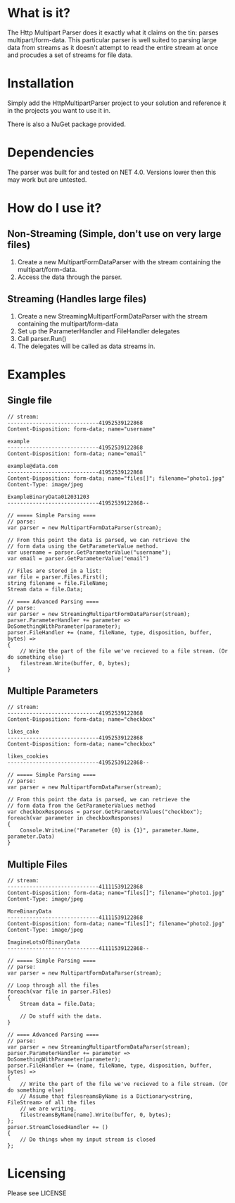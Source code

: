 What is it?
===========

The Http Multipart Parser does it exactly what it claims on the tin: parses multipart/form-data. This particular
parser is well suited to parsing large data from streams as it doesn't attempt to read the entire stream at once and
procudes a set of streams for file data.

Installation
=============
Simply add the HttpMultipartParser project to your solution and reference it in the projects you want to use it in.

There is also a NuGet package provided.

Dependencies
============
The parser was built for and tested on NET 4.0. Versions lower then this may work but are untested.

How do I use it?
================
## Non-Streaming (Simple, don't use on very large files)
1. Create a new MultipartFormDataParser with the stream containing the multipart/form-data.
2. Access the data through the parser.

## Streaming (Handles large files)
1. Create a new StreamingMultipartFormDataParser with the stream containing the multipart/form-data
2. Set up the ParameterHandler and FileHandler delegates
3. Call parser.Run()
4. The delegates will be called as data streams in.

Examples
========

Single file
-----------

    // stream:
    -----------------------------41952539122868
    Content-Disposition: form-data; name="username"

    example
    -----------------------------41952539122868
    Content-Disposition: form-data; name="email"

    example@data.com
    -----------------------------41952539122868
    Content-Disposition: form-data; name="files[]"; filename="photo1.jpg"
    Content-Type: image/jpeg

    ExampleBinaryData012031203
    -----------------------------41952539122868--

    // ===== Simple Parsing ====
    // parse:
    var parser = new MultipartFormDataParser(stream);

    // From this point the data is parsed, we can retrieve the
    // form data using the GetParameterValue method.
    var username = parser.GetParameterValue("username");
    var email = parser.GetParameterValue("email")

    // Files are stored in a list:
    var file = parser.Files.First();
    string filename = file.FileName;
    Stream data = file.Data;

    // ==== Advanced Parsing ====
    // parse:
    var parser = new StreamingMultipartFormDataParser(stream);
    parser.ParameterHandler += parameter => DoSomethingWithParameter(parameter);
    parser.FileHandler += (name, fileName, type, disposition, buffer, bytes) =>
    {
        // Write the part of the file we've recieved to a file stream. (Or do something else)
        filestream.Write(buffer, 0, bytes);
    }

Multiple Parameters
-------------------

    // stream:
    -----------------------------41952539122868
    Content-Disposition: form-data; name="checkbox"

    likes_cake
    -----------------------------41952539122868
    Content-Disposition: form-data; name="checkbox"

    likes_cookies
    -----------------------------41952539122868--

    // ===== Simple Parsing ====
    // parse:
    var parser = new MultipartFormDataParser(stream);

    // From this point the data is parsed, we can retrieve the
    // form data from the GetParameterValues method
    var checkboxResponses = parser.GetParameterValues("checkbox");
    foreach(var parameter in checkboxResponses)
    {
        Console.WriteLine("Parameter {0} is {1}", parameter.Name, parameter.Data)
    }

Multiple Files
-----------

    // stream:
    -----------------------------41111539122868
    Content-Disposition: form-data; name="files[]"; filename="photo1.jpg"
    Content-Type: image/jpeg

    MoreBinaryData
    -----------------------------41111539122868
    Content-Disposition: form-data; name="files[]"; filename="photo2.jpg"
    Content-Type: image/jpeg

    ImagineLotsOfBinaryData
    -----------------------------41111539122868--

    // ===== Simple Parsing ====
    // parse:
    var parser = new MultipartFormDataParser(stream);

    // Loop through all the files
    foreach(var file in parser.Files)
    {
        Stream data = file.Data;

        // Do stuff with the data.
    }

    // ==== Advanced Parsing ====
    // parse:
    var parser = new StreamingMultipartFormDataParser(stream);
    parser.ParameterHandler += parameter => DoSomethingWithParameter(parameter);
    parser.FileHandler += (name, fileName, type, disposition, buffer, bytes) =>
    {
        // Write the part of the file we've recieved to a file stream. (Or do something else)
        // Assume that filesreamsByName is a Dictionary<string, FileStream> of all the files
        // we are writing.
        filestreamsByName[name].Write(buffer, 0, bytes);
    };
    parser.StreamClosedHandler += () 
    {
        // Do things when my input stream is closed
    };

Licensing
=========
Please see LICENSE
